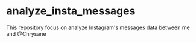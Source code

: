 # analyze_insta_messages
This repository focus on analyze Instagram's messages data between me and @Chrysane
